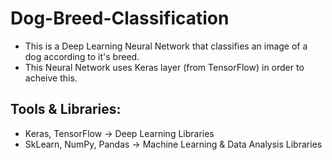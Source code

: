 # Dog-Breed-Classification

  * This is a Deep Learning Neural Network that classifies an image of a dog according to it's breed.
  * This Neural Network uses Keras layer (from TensorFlow) in order to acheive this.

## Tools & Libraries:
   * Keras, TensorFlow -> Deep Learning Libraries
   * SkLearn, NumPy, Pandas -> Machine Learning & Data Analysis Libraries
